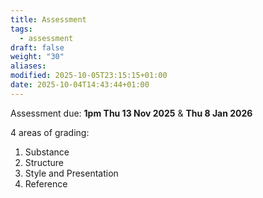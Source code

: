 ```yaml
---
title: Assessment
tags:
  - assessment
draft: false
weight: "30"
aliases:
modified: 2025-10-05T23:15:15+01:00
date: 2025-10-04T14:43:44+01:00
---
```

Assessment due: **1pm Thu 13 Nov 2025** & **Thu 8 Jan 2026**

4 areas of grading:
1. Substance 
2. Structure 
3. Style and Presentation
4. Reference
